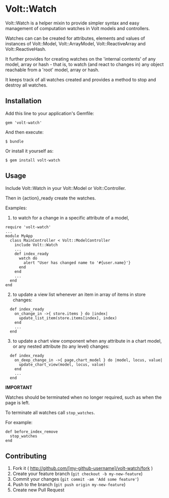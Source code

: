 # Volt::Watch

Volt::Watch is a helper mixin to provide simpler syntax and easy management of computation watches in Volt models and controllers.

Watches can can be created for attributes, elements and values of instances of Volt::Model, Volt::ArrayModel, Volt::ReactiveArray and Volt::ReactiveHash.

It further provides for creating watches on the 'internal contents' of any model, array or hash - that is, 
to watch (and react to changes in) any object reachable from a 'root' model, array or hash. 
  
It keeps track of all watches created and provides a method to stop and destroy all watches.
  
## Installation

Add this line to your application's Gemfile:

    gem 'volt-watch'

And then execute:

    $ bundle

Or install it yourself as:

    $ gem install volt-watch

## Usage

Include Volt::Watch in your Volt::Model or Volt::Controller.

Then in {action}_ready create the watches.

Examples:
 
1) to watch for a change in a specific attribute of a model,
```
require 'volt-watch'
...
module MyApp
  class MainController < Volt::ModelController
    include Volt::Watch
    ...
    def index_ready
      watch do
        alert "User has changed name to '#{user.name}'}
      end
    end
    ...
  end
end
```

2) to update a view list whenever an item in array of items in store changes:

```
  def index_ready
    on_change_in ->{ store.items } do |index|
      update_list_item(store.items[index], index)
    end
    ...
  end
```

3) to update a chart view component when any attribute in a chart model, or any nested attribute (to any level) changes:

```
  def index_ready
    on_deep_change_in ->{ page,chart_model } do |model, locus, value|
      update_chart_view(model, locus, value)
    end
    ...
  end
```

**IMPORTANT**

Watches should be terminated when no longer required, such as when the page is left.

To terminate all watches call `stop_watches`. 

For example:

```
def before_index_remove
  stop_watches
end
```

## Contributing

1. Fork it ( http://github.com/[my-github-username]/volt-watch/fork )
2. Create your feature branch (`git checkout -b my-new-feature`)
3. Commit your changes (`git commit -am 'Add some feature'`)
4. Push to the branch (`git push origin my-new-feature`)
5. Create new Pull Request
